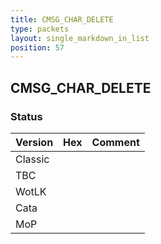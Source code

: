 ```yaml
---
title: CMSG_CHAR_DELETE
type: packets
layout: single_markdown_in_list
position: 57
---
```


## CMSG_CHAR_DELETE

### Status

Version | Hex | Comment
---------- | ---------- | ---------- 
Classic |  |  
TBC |  |  
WotLK |  |  
Cata |  |  
MoP |  |  